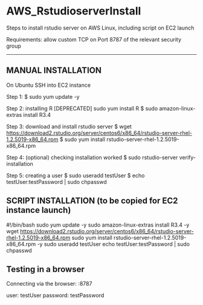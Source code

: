 # AWS_RstudioserverInstall
Steps to install rstudio server on AWS Linux, including script on EC2 launch

Requirements: allow custom TCP on Port 8787 of the relevant security group

---------------------------
## MANUAL INSTALLATION

On Ubuntu 
SSH into EC2 instance

Step 1: 
$ sudo yum update -y

Step 2: installing R 
[DEPRECATED] sudo yum install R 
$ sudo amazon-linux-extras install R3.4

Step 3: download and install rstudio server 
$ wget https://download2.rstudio.org/server/centos6/x86_64/rstudio-server-rhel-1.2.5019-x86_64.rpm
$ sudo yum install rstudio-server-rhel-1.2.5019-x86_64.rpm

Step 4: (optional) checking installation worked
$ sudo rstudio-server verify-installation

Step 5: creating a user
$ sudo useradd testUser
$ echo testUser:testPassword | sudo chpasswd


## SCRIPT INSTALLATION (to be copied for EC2 instance launch)
#!/bin/bash
sudo yum update -y
sudo amazon-linux-extras install R3.4 -y
wget https://download2.rstudio.org/server/centos6/x86_64/rstudio-server-rhel-1.2.5019-x86_64.rpm
sudo yum install rstudio-server-rhel-1.2.5019-x86_64.rpm -y
sudo useradd testUser
echo testUser:testPassword | sudo chpasswd


## Testing in a browser
Connecting via the browser:
<publicIP>:8787

user: testUser
password: testPassword

